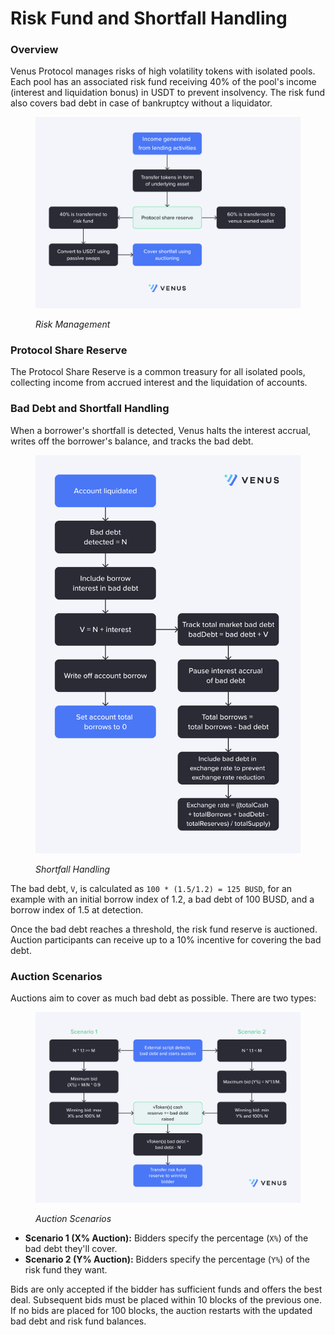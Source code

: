 # Risk Fund and Shortfall Handling

### Overview

Venus Protocol manages risks of high volatility tokens with isolated pools. Each pool has an associated risk fund receiving 40% of the pool's income (interest and liquidation bonus) in USDT to prevent insolvency. The risk fund also covers bad debt in case of bankruptcy without a liquidator.

<figure><img src="../.gitbook/assets/image.png" alt="" width="563"><figcaption><p><em>Risk Management</em></p></figcaption></figure>

### Protocol Share Reserve

The Protocol Share Reserve is a common treasury for all isolated pools, collecting income from accrued interest and the liquidation of accounts.

### Bad Debt and Shortfall Handling

When a borrower's shortfall is detected, Venus halts the interest accrual, writes off the borrower's balance, and tracks the bad debt.&#x20;

<figure><img src="../.gitbook/assets/image (6).png" alt="" width="563"><figcaption><p><em>Shortfall Handling</em> </p></figcaption></figure>

The bad debt, `V`, is calculated as `100 * (1.5/1.2) = 125 BUSD`, for an example with an initial borrow index of 1.2, a bad debt of 100 BUSD, and a borrow index of 1.5 at detection.

Once the bad debt reaches a threshold, the risk fund reserve is auctioned. Auction participants can receive up to a 10% incentive for covering the bad debt.

### Auction Scenarios

Auctions aim to cover as much bad debt as possible. There are two types:

<figure><img src="../.gitbook/assets/image (5).png" alt="" width="563"><figcaption><p><em>Auction Scenarios</em></p></figcaption></figure>

- **Scenario 1 (X% Auction):** Bidders specify the percentage (`X%`) of the bad debt they'll cover.
- **Scenario 2 (Y% Auction):** Bidders specify the percentage (`Y%`) of the risk fund they want.

Bids are only accepted if the bidder has sufficient funds and offers the best deal. Subsequent bids must be placed within 10 blocks of the previous one. If no bids are placed for 100 blocks, the auction restarts with the updated bad debt and risk fund balances.
